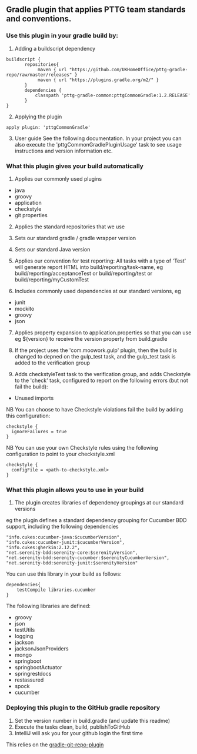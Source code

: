 ## Gradle plugin that applies PTTG team standards and conventions.

### Use this plugin in your gradle build by:

1. Adding a buildscript dependency

```
buildscript {
       repositories{
            maven { url "https://github.com/UKHomeOffice/pttg-gradle-repo/raw/master/releases" }
            maven { url "https://plugins.gradle.org/m2/" }
       }
       dependencies {
           classpath 'pttg-gradle-common:pttgCommonGradle:1.2.RELEASE'
       }
}
```

2. Applying the plugin

```
apply plugin: 'pttgCommonGradle'
```

3. User guide
See the following documentation. In your project you can also execute the 'pttgCommonGradlePluginUsage' task to
see usage instructions and version information etc.


### What this plugin gives your build automatically

1. Applies our commonly used plugins 
 - java
 - groovy
 - application
 - checkstyle
 - git properties

2. Applies the standard repositories that we use

3. Sets our standard gradle / gradle wrapper version

4. Sets our standard Java version

5. Applies our convention for test reporting: All tasks with a type of 'Test' will generate report HTML into 
build/reporting/task-name, eg build/reporting/acceptanceTest or build/reporting/test or build/reporting/myCustomTest

6. Includes commonly used dependencies at our standard versions, eg
 - junit
 - mockito
 - groovy
 - json
 
7. Applies property expansion to application.properties so that you can use eg ${version} to receive the version
property from build.gradle
 
8. If the project uses the 'com.moowork.gulp' plugin, then the build is changed to depned on the gulp_test task, and 
the gulp_test task is added to the verification group
 
9. Adds checkstyleTest task to the verification group, and adds Checkstyle to the 'check' task, 
configured to report on the following errors (but not fail the build):
 - Unused imports
  
  NB You can choose to have Checkstyle violations fail the build by adding this configuration:
  
  ```
  checkstyle {
    ignoreFailures = true
  }
  ```
  NB You can use your own Checkstyle rules using the following configuration to point to your checkstyle.xml
  
  ```
  checkstyle {
    configFile = <path-to-checkstyle.xml>
  }
  ```
 
### What this plugin allows you to use in your build

1. The plugin creates libraries of dependency groupings at our standard versions

eg the plugin defines a standard dependency grouping for Cucumber BDD support, including the following dependencies
```
"info.cukes:cucumber-java:$cucumberVersion",
"info.cukes:cucumber-junit:$cucumberVersion",
"info.cukes:gherkin:2.12.2",
"net.serenity-bdd:serenity-core:$serenityVersion",
"net.serenity-bdd:serenity-cucumber:$serenityCucumberVersion",
"net.serenity-bdd:serenity-junit:$serenityVersion"
```
You can use this library in your build as follows:

```
dependencies{
    testCompile libraries.cucumber
}
```

The following libraries are defined:

- groovy
- json
- testUtils
- logging
- jackson
- jacksonJsonProviders
- mongo    
- springboot 
- springbootActuator
- springrestdocs
- restassured 
- spock    
- cucumber

### Deploying this plugin to the GitHub gradle repository

1. Set the version number in build.gradle (and update this readme)
2. Execute the tasks clean, build, publishToGitHub
3. IntelliJ will ask you for your github login the first time

This relies on the [gradle-git-repo-plugin](https://github.com/layerhq/gradle-git-repo-plugin)
